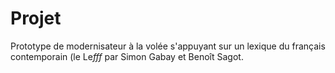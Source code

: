 # Projet
Prototype de modernisateur à la volée s'appuyant sur un lexique du français contemporain (le Le*fff* par Simon Gabay et Benoît Sagot.

# 